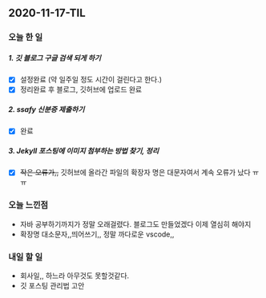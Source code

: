 2020-11-17-TIL
--

### 오늘 한 일

##### 1. 깃 블로그 구글 검색 되게 하기

- [x] 설정완료 (약 일주일 정도 시간이 걸린다고 한다.)
- [x] 정리완료 후 블로그, 깃허브에 업로드 완료

##### 2. ssafy 신분증 제출하기
- [x] 완료

##### 3. Jekyll 포스팅에 이미지 첨부하는 방법 찾기, 정리
- [x] ~~작은 오류가,,~~ 
깃허브에 올라간 파일의 확장자 명은 대문자여서 계속 오류가 났다 ㅠㅠ

### 오늘 느낀점
* 자바 공부하기까지가 정말 오래걸렸다. 블로그도 만들었겠다 이제 열심히 해야지
* 확장명 대소문자,,띄어쓰기,, 정말 까다로운 vscode,, 

### 내일 할 일
* 회사일,, 하느라 아무것도 못할것같다.
* 깃 포스팅 관리법 고안



